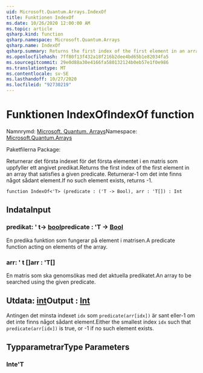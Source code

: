 ```yaml
---
uid: Microsoft.Quantum.Arrays.IndexOf
title: Funktionen IndexOf
ms.date: 10/26/2020 12:00:00 AM
ms.topic: article
qsharp.kind: function
qsharp.namespace: Microsoft.Quantum.Arrays
qsharp.name: IndexOf
qsharp.summary: Returns the first index of the first element in an array that satisfies a given predicate. If no such element exists, returns -1.
ms.openlocfilehash: 7ff80f13f432a18f216b2dee4bd65b1e82034fa5
ms.sourcegitcommit: 29e0d88a30e4166fa580132124b0eb57e1f0e986
ms.translationtype: MT
ms.contentlocale: sv-SE
ms.lasthandoff: 10/27/2020
ms.locfileid: "92730219"
---
```

# <a name="indexof-function"></a><span data-ttu-id="20bad-102">Funktionen IndexOf</span><span class="sxs-lookup"><span data-stu-id="20bad-102">IndexOf function</span></span>

<span data-ttu-id="20bad-103">Namnrymd: [Microsoft. Quantum. Arrays](xref:Microsoft.Quantum.Arrays)</span><span class="sxs-lookup"><span data-stu-id="20bad-103">Namespace: [Microsoft.Quantum.Arrays](xref:Microsoft.Quantum.Arrays)</span></span>

<span data-ttu-id="20bad-104">Paketfilerna [](https://nuget.org/packages/)</span><span class="sxs-lookup"><span data-stu-id="20bad-104">Package: [](https://nuget.org/packages/)</span></span>


<span data-ttu-id="20bad-105">Returnerar det första indexet för det första elementet i en matris som uppfyller ett angivet predikat.</span><span class="sxs-lookup"><span data-stu-id="20bad-105">Returns the first index of the first element in an array that satisfies a given predicate.</span></span> <span data-ttu-id="20bad-106">Returnerar-1 om det inte finns något sådant element.</span><span class="sxs-lookup"><span data-stu-id="20bad-106">If no such element exists, returns -1.</span></span>

```qsharp
function IndexOf<'T> (predicate : ('T -> Bool), arr : 'T[]) : Int
```


## <a name="input"></a><span data-ttu-id="20bad-107">Indata</span><span class="sxs-lookup"><span data-stu-id="20bad-107">Input</span></span>

### <a name="predicate--t---bool"></a><span data-ttu-id="20bad-108">predikat: ' t-> [bool](xref:microsoft.quantum.lang-ref.bool)</span><span class="sxs-lookup"><span data-stu-id="20bad-108">predicate : 'T -> [Bool](xref:microsoft.quantum.lang-ref.bool)</span></span>

<span data-ttu-id="20bad-109">En predika funktion som fungerar på element i matrisen.</span><span class="sxs-lookup"><span data-stu-id="20bad-109">A predicate function acting on elements of the array.</span></span>


### <a name="arr--t"></a><span data-ttu-id="20bad-110">arr: ' t []</span><span class="sxs-lookup"><span data-stu-id="20bad-110">arr : 'T[]</span></span>

<span data-ttu-id="20bad-111">En matris som ska genomsökas med det aktuella predikatet.</span><span class="sxs-lookup"><span data-stu-id="20bad-111">An array to be searched using the given predicate.</span></span>



## <a name="output--int"></a><span data-ttu-id="20bad-112">Utdata: [int](xref:microsoft.quantum.lang-ref.int)</span><span class="sxs-lookup"><span data-stu-id="20bad-112">Output : [Int](xref:microsoft.quantum.lang-ref.int)</span></span>

<span data-ttu-id="20bad-113">Antingen det minsta indexet `idx` som `predicate(arr[idx])` är sant eller-1 om det inte finns något sådant element.</span><span class="sxs-lookup"><span data-stu-id="20bad-113">Either the smallest index `idx` such that `predicate(arr[idx])` is true, or -1 if no such element exists.</span></span>

## <a name="type-parameters"></a><span data-ttu-id="20bad-114">Typparametrar</span><span class="sxs-lookup"><span data-stu-id="20bad-114">Type Parameters</span></span>

### <a name="t"></a><span data-ttu-id="20bad-115">Inte</span><span class="sxs-lookup"><span data-stu-id="20bad-115">'T</span></span>

